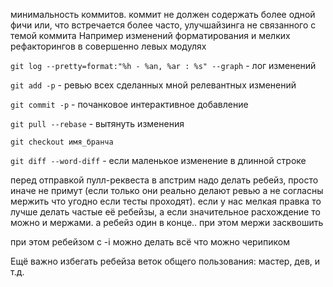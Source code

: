 минимальность коммитов. коммит не должен содержать более одной фичи или, 
что встречается более часто, улучшайзинга не связанного с темой коммита
Например изменений форматирования и мелких рефакторингов в совершенно левых модулях
 
 `git log --pretty=format:"%h - %an, %ar : %s" --graph` - лог изменений
 
 `git add -p` - ревью всех сделанных мной релевантных изменений
 
 `git commit -p` - почанковое интерактивное добавление
 
 `git pull --rebase` - вытянуть изменения
 
 `git checkout имя_бранча` 
 
 `git diff --word-diff` - если маленькое изменение в длинной строке

перед отправкой пулл-реквеста в апстрим надо делать ребейз, просто иначе не примут (если только они реально делают ревью а не согласны мержить что угодно если тесты проходят).
если у нас мелкая правка то лучше делать частые её ребейзы, а если значительное расхождение то можно и мержами.
а ребейз один в конце.. при этом мержи засквошить

при этом ребейзом с -i можно делать всё что можно черипиком

Ещё важно избегать ребейза веток общего пользования: мастер, дев, и т.д.

